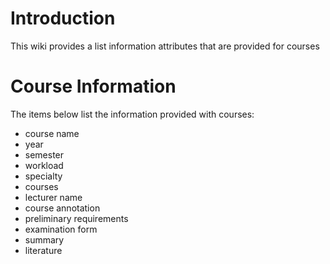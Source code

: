 # Introduction #

This wiki provides a list information attributes that are provided for courses


# Course Information #

The items below list the information provided with courses:
  * course name
  * year
  * semester
  * workload
  * specialty
  * courses
  * lecturer name
  * course annotation
  * preliminary requirements
  * examination form
  * summary
  * literature